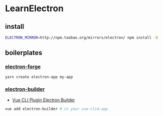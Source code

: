 # LearnElectron

## install

```sh
ELECTRON_MIRROR=http://npm.taobao.org/mirrors/electron/ npm install -D electron
```

## boilerplates

### [electron-forge](https://www.electronforge.io/)

```sh
yarn create electron-app my-app
```

### [electron-builder](https://www.electron.build/)

- [Vue CLI Plugin Electron Builder](https://nklayman.github.io/vue-cli-plugin-electron-builder/)

```sh
vue add electron-builder # in your vue-cli4-app
```
